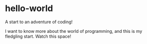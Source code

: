 # hello-world
A start to an adventure of coding!

I want to know more about the world of programming, and this is my fledgling start.
Watch this space!

